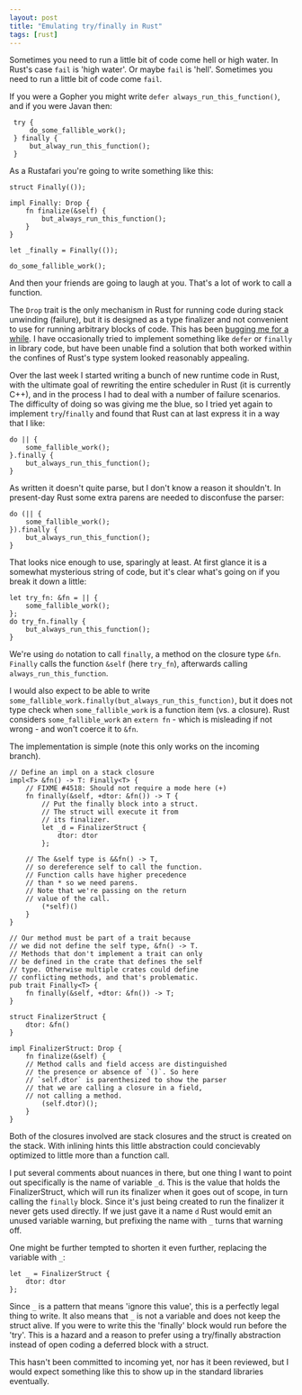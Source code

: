```yaml
---
layout: post
title: "Emulating try/finally in Rust"
tags: [rust]
---
```


Sometimes you need to run a little bit of code come hell or high water.
In Rust's case `fail` is 'high water'.
Or maybe `fail` is 'hell'.
Sometimes you need to run a little bit of code come `fail`.

If you were a Gopher you might write `defer always_run_this_function()`,
and if you were Javan then:

     try {
         do_some_fallible_work();
     } finally {
         but_alway_run_this_function();
     }

As a Rustafari you're going to write something like this:

    struct Finally(());

    impl Finally: Drop {
        fn finalize(&self) {
            but_always_run_this_function();
        }    
    }

    let _finally = Finally(());

    do_some_fallible_work();

And then your friends are going to laugh at you.
That's a lot of work to call a function.

The `Drop` trait is the only mechanism in Rust for running code during stack unwinding (failure),
but it is designed as a type finalizer and not convenient to use for running arbitrary blocks of code.
This has been [bugging me for a while](https://github.com/mozilla/rust/issues/1523).
I have occasionally tried to implement something like `defer` or `finally` in library code,
but have been unable find a solution that both worked within the confines of Rust's type system looked reasonably appealing.

Over the last week I started writing a bunch of new runtime code in Rust,
with the ultimate goal of rewriting the entire scheduler in Rust (it is currently C++),
and in the process I had to deal with a number of failure scenarios.
The difficulty of doing so was giving me the blue,
so I tried yet again to implement `try`/`finally`
and found that Rust can at last express it in a way that I like:

    do || {
        some_fallible_work();
    }.finally {
        but_always_run_this_function();
    }

As written it doesn't quite parse, but I don't know a reason it shouldn't.
In present-day Rust some extra parens are needed to disconfuse the parser:

    do (|| {
        some_fallible_work();
    }).finally {
        but_always_run_this_function();
    }

That looks nice enough to use, sparingly at least.
At first glance it is a somewhat mysterious string of code,
but it's clear what's going on if you break it down a little:

    let try_fn: &fn = || {
        some_fallible_work();
    };
    do try_fn.finally {
        but_always_run_this_function();
    }

We're using `do` notation to call `finally`, a method on the closure type `&fn`.
`Finally` calls the function `&self` (here `try_fn`), afterwards calling `always_run_this_function`.

I would also expect to be able to write `some_fallible_work.finally(but_always_run_this_function)`,
but it does not type check when `some_fallible_work` is a function item (vs. a closure).
Rust considers `some_fallible_work` an `extern fn` - which is misleading if not wrong -
and won't coerce it to `&fn`.

The implementation is simple (note this only works on the incoming branch).

    // Define an impl on a stack closure
    impl<T> &fn() -> T: Finally<T> {
        // FIXME #4518: Should not require a mode here (+)
        fn finally(&self, +dtor: &fn()) -> T {
            // Put the finally block into a struct.
            // The struct will execute it from
            // its finalizer.
            let _d = FinalizerStruct {
                dtor: dtor
            };

	    // The &self type is &&fn() -> T,
	    // so dereference self to call the function.
	    // Function calls have higher precedence
	    // than * so we need parens.
	    // Note that we're passing on the return
	    // value of the call.
            (*self)()
        }
    }

    // Our method must be part of a trait because
    // we did not define the self type, &fn() -> T.
    // Methods that don't implement a trait can only
    // be defined in the crate that defines the self
    // type. Otherwise multiple crates could define
    // conflicting methods, and that's problematic.
    pub trait Finally<T> {
        fn finally(&self, +dtor: &fn()) -> T;
    }

    struct FinalizerStruct {
        dtor: &fn()
    }

    impl FinalizerStruct: Drop {
        fn finalize(&self) {
	    // Method calls and field access are distinguished
	    // the presence or absence of `()`. So here
	    // `self.dtor` is parenthesized to show the parser
	    // that we are calling a closure in a field,
	    // not calling a method.
            (self.dtor)();
        }
    }

Both of the closures involved are stack closures and the struct is
created on the stack. With inlining hints this little abstraction
could concievably optimized to little more than a function call.

I put several comments about nuances in there,
but one thing I want to point out specifically is the name of variable `_d`.
This is the value that holds the FinalizerStruct,
which will run its finalizer when it goes out of scope,
in turn calling the `finally` block.
Since it's just being created to run the finalizer it never gets used directly.
If we just gave it a name  `d` Rust would emit an unused variable warning,
but prefixing the name with `_` turns that warning off.

One might be further tempted to shorten it even further,
replacing the variable with `_`:

    let _ = FinalizerStruct {
        dtor: dtor
    };

Since `_` is a pattern that means 'ignore this value',
this is a perfectly legal thing to write.
It also means that `_` is not a variable and does not keep the struct alive.
If you were to write this the 'finally' block would run before the 'try'.
This is a hazard and a reason to prefer using a try/finally
abstraction instead of open coding a deferred block with a struct.

This hasn't been committed to incoming yet, nor has it been reviewed,
but I would expect something like this to show up in the standard libraries
eventually.